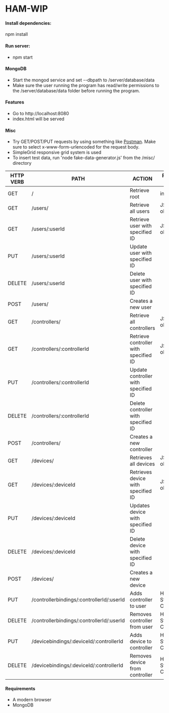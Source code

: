 # HAM-WIP

#### Install dependencies:
npm install

#### Run server:
* npm start

#### MongoDB
* Start the mongod service and set --dbpath to /server/database/data
* Make sure the user running the program has read/write permissions
to the /server/database/data folder before running the program.

#### Features
* Go to http://localhost:8080
* index.html will be served

#### Misc
* Try GET/POST/PUT requests by using something like [Postman](https://www.getpostman.com). Make sure to select x-www-form-urlencoded for the request body.
* SimpleGrid responsive grid system is used
* To insert test data, run 'node fake-data-generator.js' from the /misc/ directory

HTTP VERB | PATH | ACTION | RETURN VALUE
--- | --- | --- | ---
GET | / | Retrieve root | index.html
GET | /users/ | Retrieve all users | JSON object
GET | /users/:userId | Retrieve user with specified ID | JSON object
PUT | /users/:userId | Update user with specified ID | 
DELETE | /users/:userId | Delete user with specified ID |
POST | /users/ | Creates a new user | 
GET | /controllers/ | Retrieve all controllers | JSON object
GET | /controllers/:controllerId | Retrieve controller with specified ID | JSON object
PUT | /controllers/:controllerId | Update controller with specified ID |
DELETE | /controllers/:controllerId | Delete controller with specified ID |
POST | /controllers/ | Creates a new controller | 
GET | /devices/ | Retrieves all devices | JSON object
GET | /devices/:deviceId | Retrieves device with specified ID | JSON object
PUT | /devices/:deviceId | Updates device with specified ID | 
DELETE | /devices/:deviceId | Delete device with specified ID |
POST | /devices/ | Creates a new device |
PUT | /controllerbindings/:controllerId/:userId | Adds controller to user | HTTP Status Codes
DELETE | /controllerbindings/:controllerId/:userId | Removes controller from user | HTTP Status Codes
PUT | /devicebindings/:deviceId/:controllerId | Adds device to controller | HTTP Status Codes
DELETE | /devicebindings/:deviceId/:controllerId | Removes device from controller | HTTP Status Codes

#### Requirements
* A modern browser
* MongoDB